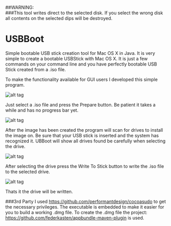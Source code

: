 ##WARNING:  
###This tool writes direct to the selected disk. If you select the wrong disk all contents on the selected dips will be destroyed.  

# USBBoot  
Simple bootable USB stick creation tool for Mac OS X in Java. It is very simple to create a bootable USBStick with Mac OS X. It is just a few commands on your command line and you have perfectly bootable USB Stick created from a .iso file.  

To make the functionality available for GUI users I developed this simple program. 
 
![alt tag](https://raw.github.com/sbamamoto/USBBoot/master/src/main/resources/docimages/step1.png) 
 
Just select a .iso file and press the Prepare button. Be patient it takes a while and has no progress bar yet. 
 
![alt tag](https://raw.github.com/sbamamoto/USBBoot/master/src/main/resources/docimages/step2.png) 
 
After the image has been created the program will scan for drives to install the image on. Be sure that your USB stick is inserted and the system has recognized it. 
UBBoot will show all drives found be carefully when selecting the drive. 
 
![alt tag](https://raw.github.com/sbamamoto/USBBoot/master/src/main/resources/docimages/step3.png) 
 
After selecting the drive press the Write To Stick button to write the .iso file to the selected drive. 
 
![alt tag](https://raw.github.com/sbamamoto/USBBoot/master/src/main/resources/docimages/step4.png) 
 
Thats it the drive will be written. 
 
###3rd Party 
I used https://github.com/performantdesign/cocoasudo to get the necessary privileges. The executable is embedded to make it easier for you to build a working .dmg file. 
To create the .dmg file the project: https://github.com/federkasten/appbundle-maven-plugin is used. 
 
